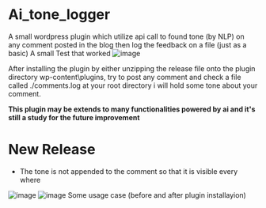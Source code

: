 # Ai_tone_logger
A small wordpress plugin which utilize api call to found tone (by NLP) on any comment posted in the blog then log the feedback on a file (just as a basic)
A small Test that worked
![image](https://user-images.githubusercontent.com/35831811/160522629-1cdd7040-2c03-4547-95bc-b5fd2526022f.png)

After installing the plugin by either unzipping the release file onto the plugin directory wp-content\plugins, try to post any comment and check a file called ./comments.log at your root directory i will hold some tone about your comment.

<strong>This plugin may be extends to many functionalities powered by ai and it's still a study for the future improvement</strong>

<h1>New Release</h1>

- The tone is not appended to the comment so that it is visible every where

![image](https://user-images.githubusercontent.com/35831811/160546686-3b582618-f426-4ced-a041-5b3032b4900b.png)
![image](https://user-images.githubusercontent.com/35831811/160546704-9470462d-231e-4255-8dff-62fc4e4e9407.png)
Some usage case (before and after plugin installayion)
